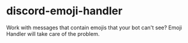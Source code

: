 # discord-emoji-handler
Work with messages that contain emojis that your bot can't see? Emoji Handler will take care of the problem.
